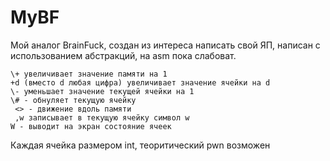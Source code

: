 # MyBF
Мой аналог BrainFuck, создан из интереса написать свой ЯП, написан с использованием абстракций, на asm пока слабоват.
```
\+ увеличивает значение памяти на 1
+d (вместо d любая цифра) увеличивает значение ячейки на d
\- уменьшает значение текущей ячейки на 1
\# - обнуляет текущую ячейку
 <> - движение вдоль памяти
 ,w записывает в текущую ячейку символ w
W - выводит на экран состояние ячеек
```
Каждая ячейка размером int, теоритический pwn возможен
